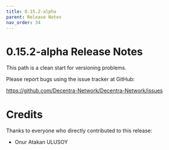 ```yaml
---
title: 0.15.2-alpha
parent: Release Notes
nav_order: 34
---
```


0.15.2-alpha Release Notes
====================

This path is a clean start for versioning problems.

Please report bugs using the issue tracker at GitHub:

  <https://github.com/Decentra-Network/Decentra-Network/issues>


Credits
=======

Thanks to everyone who directly contributed to this release:

- Onur Atakan ULUSOY
